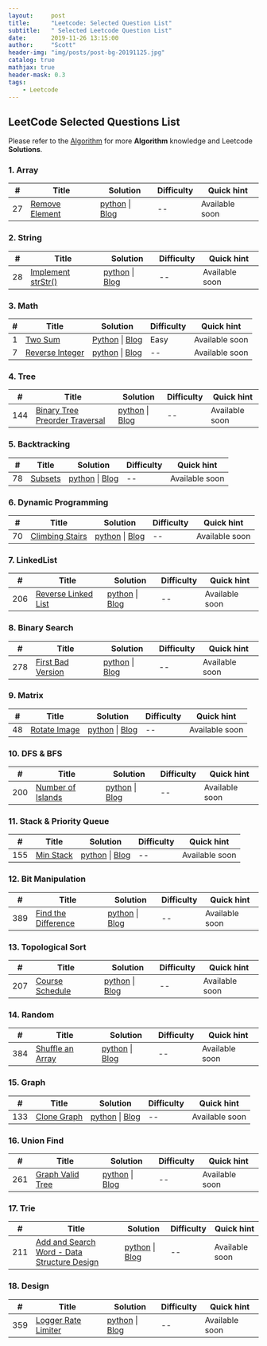```yaml
---
layout:     post
title:      "Leetcode: Selected Question List"
subtitle:   " Selected Leetcode Question List"
date:       2019-11-26 13:15:00
author:     "Scott"
header-img: "img/posts/post-bg-20191125.jpg"
catalog: true
mathjax: true
header-mask: 0.3
tags:
    - Leetcode
---
```


## LeetCode Selected Questions List
Please refer to the [Algorithm](https://github.com/scottjingtt/Algorithm) for more **Algorithm** knowledge and Leetcode **Solutions**.

### 1. Array

| # | Title | Solution | Difficulty |      Quick hint  |
|---| ----- | -------- | --------- | -------------------------|
|27|[Remove Element]()| [python]() \| [Blog]()| -- | Available soon |

### 2. String

| # | Title | Solution | Difficulty |      Quick hint  |
|---| ----- | -------- | ---------- | -------------------------|
|28|[Implement strStr()]()| [python]() \| [Blog]()| -- | Available soon |


### 3. Math

| # | Title | Solution | Difficulty |      Quick hint  |
|---| ----- | -------- | ---------- | -------------------------|
|1|[Two Sum](https://leetcode.com/problems/two-sum/)| [Python](https://github.com/scottjingtt/Algorithm/blob/master/leetcode/1_two_sum.md) \| [Blog](../../../11/25/1_two_sum/index.html)|Easy| Available soon |
|7|[Reverse Integer]()| [python]() \| [Blog]()| -- | Available soon |

### 4. Tree

| # | Title | Solution | Difficulty |      Quick hint  |
|---| ----- | -------- | ---------- | -------------------------|
|144|[Binary Tree Preorder Traversal]()| [python]() \| [Blog]()| -- | Available soon |

### 5. Backtracking

| # | Title | Solution | Difficulty |      Quick hint  |
|---| ----- | -------- | ---------- | -------------------------|
|78|[Subsets]()| [python]() \| [Blog]()| -- | Available soon |

### 6. Dynamic Programming

| # | Title | Solution | Difficulty |      Quick hint  |
|---| ----- | -------- | ---------- | -------------------------|
|70|[Climbing Stairs]()| [python]() \| [Blog]()| -- | Available soon |

### 7. LinkedList

| # | Title | Solution | Difficulty |      Quick hint  |
|---| ----- | -------- | ---------- | -------------------------|
|206|[Reverse Linked List]()| [python]() \| [Blog]()| -- | Available soon |

### 8. Binary Search

| # | Title | Solution | Difficulty |      Quick hint  |
|---| ----- | -------- | ---------- | -------------------------|
|278|[First Bad Version]()| [python]() \| [Blog]()| -- | Available soon |

### 9. Matrix

| # | Title | Solution | Difficulty |      Quick hint  |
|---| ----- | -------- | ---------- | -------------------------|
|48|[Rotate Image]()| [python]() \| [Blog]()| -- | Available soon |

### 10. DFS & BFS

| # | Title | Solution | Difficulty |      Quick hint  |
|---| ----- | -------- | ---------- | -------------------------|
|200|[Number of Islands]()| [python]() \| [Blog]()| -- | Available soon |

### 11. Stack & Priority Queue

| # | Title | Solution | Difficulty |      Quick hint  |
|---| ----- | -------- | ---------- | -------------------------|
|155|[Min Stack]()| [python]() \| [Blog]()| -- | Available soon |

### 12. Bit Manipulation

| # | Title | Solution | Difficulty |      Quick hint  |
|---| ----- | -------- | ---------- | -------------------------|
|389|[Find the Difference]()| [python]() \| [Blog]()| -- | Available soon |

### 13. Topological Sort

| # | Title | Solution | Difficulty |      Quick hint  |
|---| ----- | -------- | ---------- | -------------------------|
|207|[Course Schedule]()| [python]() \| [Blog]()| -- | Available soon |

### 14. Random

| # | Title | Solution | Difficulty |      Quick hint  |
|---| ----- | -------- | ---------- | -------------------------|
|384|[Shuffle an Array]()| [python]() \| [Blog]()| -- | Available soon |

### 15. Graph

| # | Title | Solution | Difficulty |      Quick hint  |
|---| ----- | -------- | ---------- | -------------------------|
|133|[Clone Graph]()| [python]() \| [Blog]()| -- | Available soon |

### 16. Union Find

| # | Title | Solution | Difficulty |      Quick hint  |
|---| ----- | -------- | ---------- | -------------------------|
|261|[Graph Valid Tree]()| [python]() \| [Blog]()| -- | Available soon |


### 17. Trie

| # | Title | Solution | Difficulty |      Quick hint  |
|---| ----- | -------- | ---------- | -------------------------|
|211|[Add and Search Word - Data Structure Design]()| [python]() \| [Blog]()| -- | Available soon |

### 18. Design

| # | Title | Solution | Difficulty |      Quick hint  |
|---| ----- | -------- | ---------- | -------------------------|
|359|[Logger Rate Limiter]()| [python]() \| [Blog]()| -- | Available soon |